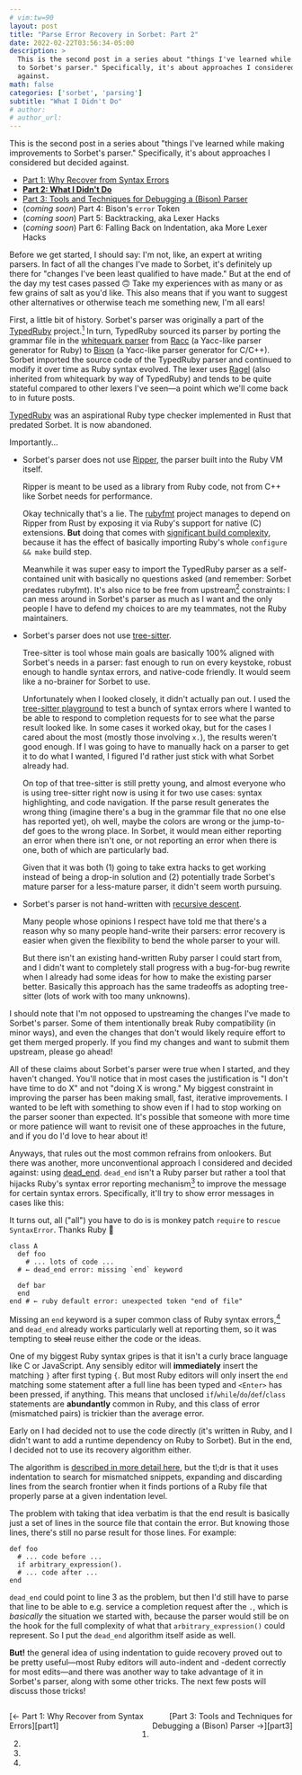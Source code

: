 ```yaml
---
# vim:tw=90
layout: post
title: "Parse Error Recovery in Sorbet: Part 2"
date: 2022-02-22T03:56:34-05:00
description: >
  This is the second post in a series about "things I've learned while making improvements
  to Sorbet's parser." Specifically, it's about approaches I considered but decided
  against.
math: false
categories: ['sorbet', 'parsing']
subtitle: "What I Didn't Do"
# author:
# author_url:
---
```


This is the second post in a series about "things I've learned while making improvements
to Sorbet's parser." Specifically, it's about approaches I considered but decided against.

<!-- more -->

- [Part 1: Why Recover from Syntax Errors][part1]
- **[Part 2: What I Didn't Do][part2]**
- [Part 3: Tools and Techniques for Debugging a (Bison) Parser][part3]
- (*coming soon*) Part 4: Bison's `error` Token
- (*coming soon*) Part 5: Backtracking, aka Lexer Hacks
- (*coming soon*) Part 6: Falling Back on Indentation, aka More Lexer Hacks

[part1]: /error-recovery-part-1/
[part2]: /error-recovery-part-2/
[part3]: /error-recovery-part-3/
[part4]: /error-recovery-part-4/
[part5]: /error-recovery-part-5/
[part6]: /error-recovery-part-6/

Before we get started, I should say: I'm not, like, an expert at writing parsers. In fact
of all the changes I've made to Sorbet, it's definitely up there for "changes I've been
least qualified to have made." But at the end of the day my test cases passed
:upside_down_face: Take my experiences with as many or as few grains of salt as you'd
like. This also means that if you want to suggest other alternatives or otherwise teach me
something new, I'm all ears!

First, a little bit of history. Sorbet's parser was originally a part of the [TypedRuby]
project.[^typedruby]  In turn, TypedRuby sourced its parser by porting the grammar file in
the [whitequark parser] from [Racc] (a Yacc-like parser generator for Ruby) to [Bison] (a
Yacc-like parser generator for C/C++). Sorbet imported the source code of the TypedRuby
parser and continued to modify it over time as Ruby syntax evolved. The lexer uses [Ragel]
(also inherited from whitequark by way of TypedRuby) and tends to be quite stateful
compared to other lexers I've seen—a point which we'll come back to in future posts.

[^typedruby]:
  [TypedRuby] was an aspirational Ruby type checker implemented in Rust that predated
  Sorbet. It is now abandoned.

Importantly...

- Sorbet's parser does not use [Ripper], the parser built into the Ruby VM itself.

  Ripper is meant to be used as a library from Ruby code, not from C++ like Sorbet needs
  for performance.

  Okay technically that's a lie. The [rubyfmt] project manages to depend on Ripper from
  Rust by exposing it via Ruby's support for native (C) extensions. **But** doing that
  comes with [significant build complexity][configure-make], because it has the effect of
  basically importing Ruby's whole `configure && make` build step.

  Meanwhile it was super easy to import the TypedRuby parser as a self-contained unit with
  basically no questions asked (and remember: Sorbet predates rubyfmt). It's also nice to
  be free from upstream[^upstream] constraints: I can mess around in Sorbet's parser as
  much as I want and the only people I have to defend my choices to are my teammates, not
  the Ruby maintainers.

- Sorbet's parser does not use [tree-sitter].

  Tree-sitter is tool whose main goals are basically 100% aligned with Sorbet's needs in a
  parser: fast enough to run on every keystoke, robust enough to handle syntax errors, and
  native-code friendly. It would seem like a no-brainer for Sorbet to use.

  Unfortunately when I looked closely, it didn't actually pan out. I used the [tree-sitter
  playground] to test a bunch of syntax errors where I wanted to be able to respond to
  completion requests for to see what the parse result looked like. In some cases it
  worked okay, but for the cases I cared about the most (mostly those involving `x.`), the
  results weren't good enough. If I was going to have to manually hack on a parser to get
  it to do what I wanted, I figured I'd rather just stick with what Sorbet already had.

  On top of that tree-sitter is still pretty young, and almost everyone who is using
  tree-sitter right now is using it for two use cases: syntax highlighting, and code
  navigation. If the parse result generates the wrong thing (imagine there's a bug in the
  grammar file that no one else has reported yet), oh well, maybe the colors are wrong or
  the jump-to-def goes to the wrong place. In Sorbet, it would mean either reporting an
  error when there isn't one, or not reporting an error when there is one, both of which
  are particularly bad.

  Given that it was both (1) going to take extra hacks to get working instead of being a
  drop-in solution and (2) potentially trade Sorbet's mature parser for a less-mature
  parser, it didn't seem worth pursuing.

- Sorbet's parser is not hand-written with [recursive descent].

  Many people whose opinions I respect have told me that there's a reason why so many
  people hand-write their parsers: error recovery is easier when given the flexibility to
  bend the whole parser to your will.

  But there isn't an existing hand-written Ruby parser I could start from, and I didn't
  want to completely stall progress with a bug-for-bug rewrite when I already had some
  ideas for how to make the existing parser better. Basically this approach has the same
  tradeoffs as adopting tree-sitter (lots of work with too many unknowns).

[^upstream]:
  I should note that I'm not opposed to upstreaming the changes I've made to Sorbet's
  parser. Some of them intentionally break Ruby compatibility (in minor ways), and
  even the changes that don't would likely require effort to get them merged properly. If
  you find my changes and want to submit them upstream, please go ahead!

All of these claims about Sorbet's parser were true when I started, and they haven't
changed. You'll notice that in most cases the justification is "I don't have time to do
X" and not "doing X is wrong." My biggest constraint in improving the parser has been
making small, fast, iterative improvements. I wanted to be left with something to show
even if I had to stop working on the parser sooner than expected. It's possible that
someone with more time or more patience will want to revisit one of these approaches in
the future, and if you do I'd love to hear about it!

Anyways, that rules out the most common refrains from onlookers. But there was another,
more unconventional approach I considered and decided against: using [dead_end].
`dead_end` isn't a Ruby parser but rather a tool that hijacks Ruby's syntax error
reporting mechanism[^hijack] to improve the message for certain syntax errors.
Specifically, it'll try to show error messages in cases like this:

[^hijack]:
  It turns out, all ("all") you have to do is is monkey patch `require` to `rescue
  SyntaxError`. Thanks Ruby :slightly_smiling_face:

```{.ruby .numberLines .hl-4 .hl-8}
class A
  def foo
    # ... lots of code ...
  # ← dead_end error: missing `end` keyword

  def bar
  end
end # ← ruby default error: unexpected token "end of file"
```

Missing an `end` keyword is a super common class of Ruby syntax errors,[^curly] and
`dead_end` already works particularly well at reporting them, so it was tempting to
~~steal~~ reuse either the code or the ideas.

[^curly]:
  One of my biggest Ruby syntax gripes is that it isn't a curly brace language like C or
  JavaScript. Any sensibly editor will **immediately** insert the matching `}` after first
  typing `{`. But most Ruby editors will only insert the `end` matching some statement
  after a full line has been typed and `<Enter>` has been pressed, if anything. This means
  that unclosed `if`/`while`/`do`/`def`/`class` statements are **abundantly** common in
  Ruby, and this class of error (mismatched pairs) is trickier than the average error.

Early on I had decided not to use the code directly (it's written in Ruby, and I didn't
want to add a runtime dependency on Ruby to Sorbet). But in the end, I decided not to use
its recovery algorithm either.

The algorithm is [described in more detail here][dead_end-algo], but the tl;dr is that it
uses indentation to search for mismatched snippets, expanding and discarding lines from
the search frontier when it finds portions of a Ruby file that properly parse at a given
indentation level.

The problem with taking that idea verbatim is that the end result is basically just a set
of lines in the source file that contain the error. But knowing those lines, there's still
no parse result for those lines. For example:

```{.ruby .numberLines .hl-3}
def foo
  # ... code before ...
  if arbitrary_expression().
  # ... code after ...
end
```

`dead_end` could point to line 3 as the problem, but then I'd still have to parse that
line to be able to e.g. service a completion request after the `.`, which is _basically_
the situation we started with, because the parser would still be on the hook for the full
complexity of what that `arbitrary_expression()` could represent. So I put the `dead_end`
algorithm itself aside as well.

**But!** the general idea of using indentation to guide recovery proved out to be pretty
useful—most Ruby editors will auto-indent and -dedent correctly for most edits—and there
was another way to take advantage of it in Sorbet's parser, along with some other tricks.
The next few posts will discuss those tricks!

<p style="width: 50%; float: left; text-align: left;">
  [← Part 1: Why Recover from Syntax Errors][part1]
</p>
<p style="width: 50%; float: right; text-align: right;">
  [Part 3: Tools and Techniques for Debugging a (Bison) Parser →][part3]
</p>

<br>


[TypedRuby]: https://github.com/typedruby/typedruby
[whitequark parser]: https://github.com/whitequark/parser

[Racc]: https://rubygems.org/gems/racc
[Bison]: https://www.gnu.org/software/bison/
[Ragel]: http://www.colm.net/open-source/ragel/

[Ripper]: https://ruby-doc.org/stdlib-2.7.3/libdoc/ripper/rdoc/Ripper.html
[rubyfmt]: https://github.com/penelopezone/rubyfmt
[configure-make]: https://github.com/penelopezone/rubyfmt/blob/trunk/librubyfmt/build.rs

[tree-sitter]: https://tree-sitter.github.io/tree-sitter/
[tree-sitter playground]: https://tree-sitter.github.io/tree-sitter/playground

[recursive descent]: https://en.wikipedia.org/wiki/Recursive_descent_parser

[dead_end]: https://github.com/zombocom/dead_end
[dead_end-algo]: https://schneems.com/2020/12/01/squash-unexpectedend-errors-with-syntaxsearch/
